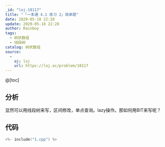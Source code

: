 ```yaml
---
_id: "loj-10117"
title: "「一本通 4.1 练习 2」简单题"
date: 2020-05-18 22:28
update: 2020-05-18 22:28
author: Rainboy
tags:
  - 树状数组
  - 线段树
catalog: 树状数组
source: 
  - 
    oj: loj
    url: https://loj.ac/problem/10117
---
```



@[toc]
## 分析

显然可以用线段树来写，区间修改，单点查询。lazy操作。那如何用BIT来写呢？


## 代码

```c
<%- include("1.cpp") %>
```
